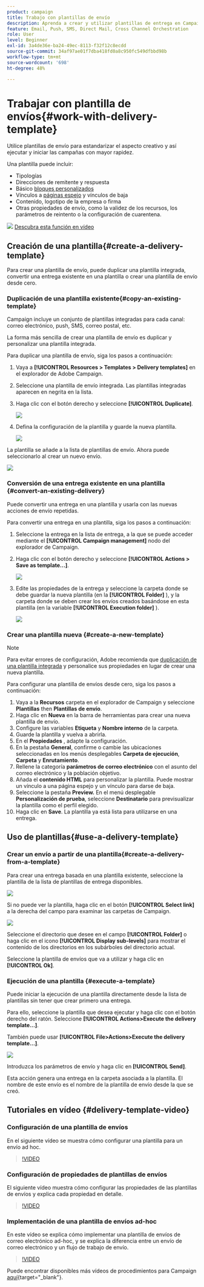 ```yaml
---
product: campaign
title: Trabajo con plantillas de envío
description: Aprenda a crear y utilizar plantillas de entrega en Campaign
feature: Email, Push, SMS, Direct Mail, Cross Channel Orchestration
role: User
level: Beginner
exl-id: 3a4de36e-ba24-49ec-8113-f32f12c8ecdd
source-git-commit: 34af97ae01f7dba418fd0a8c950fc549dfbbd98b
workflow-type: tm+mt
source-wordcount: '698'
ht-degree: 48%

---
```


# Trabajar con plantilla de envíos{#work-with-delivery-template}

Utilice plantillas de envío para estandarizar el aspecto creativo y así ejecutar y iniciar las campañas con mayor rapidez.

Una plantilla puede incluir:

* Tipologías
* Direcciones de remitente y respuesta
* Básico [bloques personalizados](../send/personalization-blocks.md)
* Vínculos a [páginas espejo](../send/mirror-page.md) y vínculos de baja
* Contenido, logotipo de la empresa o firma
* Otras propiedades de envío, como la validez de los recursos, los parámetros de reintento o la configuración de cuarentena.

![](assets/do-not-localize/how-to-video.png) [Descubra esta función en vídeo](#delivery-template-video)


## Creación de una plantilla{#create-a-delivery-template}

Para crear una plantilla de envío, puede duplicar una plantilla integrada, convertir una entrega existente en una plantilla o crear una plantilla de envío desde cero.

### Duplicación de una plantilla existente{#copy-an-existing-template}

Campaign incluye un conjunto de plantillas integradas para cada canal: correo electrónico, push, SMS, correo postal, etc.

La forma más sencilla de crear una plantilla de envío es duplicar y personalizar una plantilla integrada.

Para duplicar una plantilla de envío, siga los pasos a continuación:

1. Vaya a **[!UICONTROL Resources > Templates > Delivery templates]** en el explorador de Adobe Campaign.
1. Seleccione una plantilla de envío integrada. Las plantillas integradas aparecen en negrita en la lista.
1. Haga clic con el botón derecho y seleccione **[!UICONTROL Duplicate]**.

   ![](assets/duplicate-built-in-template.png)

1. Defina la configuración de la plantilla y guarde la nueva plantilla.

   ![](assets/delivery-template-new.png)

La plantilla se añade a la lista de plantillas de envío. Ahora puede seleccionarlo al crear un nuevo envío.

![](assets/select-the-new-template.png)

### Conversión de una entrega existente en una plantilla {#convert-an-existing-delivery}

Puede convertir una entrega en una plantilla y usarla con las nuevas acciones de envío repetidas.

Para convertir una entrega en una plantilla, siga los pasos a continuación:

1. Seleccione la entrega en la lista de entrega, a la que se puede acceder mediante el **[!UICONTROL Campaign management]** nodo del explorador de Campaign.

1. Haga clic con el botón derecho y seleccione **[!UICONTROL Actions > Save as template...]**.

   ![](assets/save-as-template.png)

1. Edite las propiedades de la entrega y seleccione la carpeta donde se debe guardar la nueva plantilla (en la **[!UICONTROL Folder]** ), y la carpeta donde se deben crear los envíos creados basándose en esta plantilla (en la variable **[!UICONTROL Execution folder]** ).

   ![](assets/template-select-folders.png)

### Crear una plantilla nueva {#create-a-new-template}

>[!NOTE]
>
>Para evitar errores de configuración, Adobe recomienda que [duplicación de una plantilla integrada](#copy-an-existing-template) y personalice sus propiedades en lugar de crear una nueva plantilla.

Para configurar una plantilla de envíos desde cero, siga los pasos a continuación:

1. Vaya a la **Recursos** carpeta en el explorador de Campaign y seleccione **Plantillas** then **Plantillas de envío**.
1. Haga clic en **Nueva** en la barra de herramientas para crear una nueva plantilla de envío.
1. Configure las variables **Etiqueta** y **Nombre interno** de la carpeta.
1. Guarde la plantilla y vuelva a abrirla.
1. En el **Propiedades** , adapte la configuración.
1. En la pestaña **General**, confirme o cambie las ubicaciones seleccionadas en los menús desplegables **Carpeta de ejecución**, **Carpeta** y **Enrutamiento**.
1. Rellene la categoría **parámetros de correo electrónico** con el asunto del correo electrónico y la población objetivo.
1. Añada el **contenido HTML** para personalizar la plantilla. Puede mostrar un vínculo a una página espejo y un vínculo para darse de baja.[](../send/mirror-page.md)
1. Seleccione la pestaña **Preview.** En el menú desplegable **Personalización de prueba**, seleccione **Destinatario** para previsualizar la plantilla como el perfil elegido.
1. Haga clic en **Save**. La plantilla ya está lista para utilizarse en una entrega.


## Uso de plantillas{#use-a-delivery-template}

### Crear un envío a partir de una plantilla{#create-a-delivery-from-a-template}

Para crear una entrega basada en una plantilla existente, seleccione la plantilla de la lista de plantillas de entrega disponibles.

![](assets/select-the-new-template.png)

Si no puede ver la plantilla, haga clic en el botón **[!UICONTROL Select link]** a la derecha del campo para examinar las carpetas de Campaign.

![](assets/browse-templates.png)

Seleccione el directorio que desee en el campo **[!UICONTROL Folder]** o haga clic en el icono **[!UICONTROL Display sub-levels]** para mostrar el contenido de los directorios en los subárboles del directorio actual.

Seleccione la plantilla de envíos que va a utilizar y haga clic en **[!UICONTROL Ok]**.

### Ejecución de una plantilla {#execute-a-template}

Puede iniciar la ejecución de una plantilla directamente desde la lista de plantillas sin tener que crear primero una entrega.

Para ello, seleccione la plantilla que desea ejecutar y haga clic con el botón derecho del ratón. Seleccione **[!UICONTROL Actions>Execute the delivery template...]**.

También puede usar **[!UICONTROL File>Actions>Execute the delivery template...]**.

![](assets/execute-delivery-template.png)

Introduzca los parámetros de envío y haga clic en **[!UICONTROL Send]**.

Esta acción genera una entrega en la carpeta asociada a la plantilla. El nombre de este envío es el nombre de la plantilla de envío desde la que se creó.


## Tutoriales en vídeo {#delivery-template-video}

### Configuración de una plantilla de envíos

En el siguiente vídeo se muestra cómo configurar una plantilla para un envío ad hoc.

>[!VIDEO](https://video.tv.adobe.com/v/342082?quality=12)

### Configuración de propiedades de plantillas de envíos

El siguiente vídeo muestra cómo configurar las propiedades de las plantillas de envíos y explica cada propiedad en detalle.

>[!VIDEO](https://video.tv.adobe.com/v/338969?quality=12)

### Implementación de una plantilla de envíos ad-hoc

En este vídeo se explica cómo implementar una plantilla de envíos de correo electrónico ad-hoc, y se explica la diferencia entre un envío de correo electrónico y un flujo de trabajo de envío.

>[!VIDEO](https://video.tv.adobe.com/v/338965?quality=12)

Puede encontrar disponibles más vídeos de procedimientos para Campaign [aquí](https://experienceleague.adobe.com/docs/campaign-learn/tutorials/getting-started/introduction-to-adobe-campaign.html){target="_blank"}.
